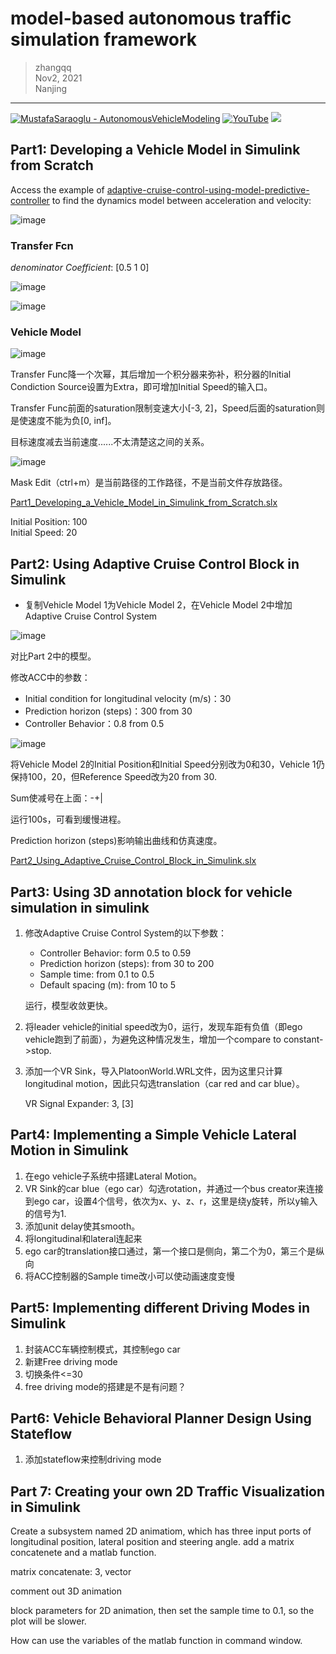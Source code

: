 # model-based autonomous traffic simulation framework

>zhangqq  
>Nov2, 2021  
>Nanjing
---

[![MustafaSaraoglu - AutonomousVehicleModeling](https://img.shields.io/static/v1?label=MustafaSaraoglu&message=AutonomousVehicleModeling&color=orange&logo=github)](https://github.com/MustafaSaraoglu/AutonomousVehicleModeling)
[![YouTube](https://img.shields.io/youtube/channel/views/UCVP9SDdAH_TcXCfGsGFQ09Q?style=social)](https://www.youtube.com/c/MOBATSim)
[![](https://img.shields.io/badge/MOBATSim-lirhtgreen.svg)](https://mobatsim.com/)

## Part1: Developing a Vehicle Model in Simulink from Scratch

Access the example of [adaptive-cruise-control-using-model-predictive-controller](https://www.mathworks.com/help/mpc/ug/adaptive-cruise-control-using-model-predictive-controller.html) to find the dynamics model between acceleration and velocity:

![image](https://user-images.githubusercontent.com/48160597/165027467-385d93de-99ed-4ea5-92e6-57f1230f1803.png)
 
### Transfer Fcn

 *denominator Coefficient*: [0.5 1 0]
 
 ![image](https://user-images.githubusercontent.com/48160597/165029299-5ac3a2cf-85e2-4a24-a891-1afae9b7e3ed.png)
 
 ![image](https://user-images.githubusercontent.com/48160597/165029483-6bea0f9d-32e9-4b4d-8ea9-4bba6fc0bcc4.png)

### Vehicle Model

![image](https://user-images.githubusercontent.com/48160597/165038961-44529c32-f59e-4916-9cff-992cde3986b4.png)

Transfer Func降一个次幂，其后增加一个积分器来弥补，积分器的Initial Condiction Source设置为Extra，即可增加Initial Speed的输入口。

Transfer Func前面的saturation限制变速大小[-3, 2]，Speed后面的saturation则是使速度不能为负[0, inf]。

目标速度减去当前速度......不太清楚这之间的关系。

![image](https://user-images.githubusercontent.com/48160597/165040266-833d654a-98e1-4fd7-a58b-992539b3bab7.png)

Mask Edit（ctrl+m）是当前路径的工作路径，不是当前文件存放路径。


[Part1_Developing_a_Vehicle_Model_in_Simulink_from_Scratch.slx](Part1_Developing_a_Vehicle_Model_in_Simulink_from_Scratch.slx)

Initial Position: 100  
Initial Speed: 20

## Part2: Using Adaptive Cruise Control Block in Simulink

- 复制Vehicle Model 1为Vehicle Model 2，在Vehicle Model 2中增加Adaptive Cruise Control System

![image](https://user-images.githubusercontent.com/48160597/165051796-2a6f711f-ddbe-4f2f-8fc5-2daf2b9fedc1.png)

对比Part 2中的模型。

修改ACC中的参数：
- Initial condition for longitudinal velocity (m/s)：30
- Prediction horizon (steps)：300 from 30
- Controller Behavior：0.8 from 0.5

![image](https://user-images.githubusercontent.com/48160597/165052498-7908f468-0beb-4de2-baef-0b92b581071e.png)

将Vehicle Model 2的Initial Position和Initial Speed分别改为0和30，Vehicle 1仍保持100，20，但Reference Speed改为20 from 30.

Sum使减号在上面：-+|

运行100s，可看到缓慢进程。

Prediction horizon (steps)影响输出曲线和仿真速度。

[Part2_Using_Adaptive_Cruise_Control_Block_in_Simulink.slx](Part2_Using_Adaptive_Cruise_Control_Block_in_Simulink.slx)

## Part3: Using 3D annotation block for vehicle simulation in simulink
1. 修改Adaptive Cruise Control System的以下参数：
    - Controller Behavior: form 0.5 to 0.59
    - Prediction horizon (steps): from 30 to 200
    - Sample time: from 0.1 to 0.5
    - Default spacing (m): from 10 to 5

    运行，模型收敛更快。

2. 将leader vehicle的initial speed改为0，运行，发现车距有负值（即ego vehicle跑到了前面），为避免这种情况发生，增加一个compare to constant->stop.

3. 添加一个VR Sink，导入PlatoonWorld.WRL文件，因为这里只计算longitudinal motion，因此只勾选translation（car red and car blue）。

    VR Signal Expander: 3, \[3]
    
    
## Part4: Implementing a Simple Vehicle Lateral Motion in Simulink
1. 在ego vehicle子系统中搭建Lateral Motion。
2. VR Sink的car blue（ego car）勾选rotation，并通过一个bus creator来连接到ego car，设置4个信号，依次为x、y、z、r，这里是绕y旋转，所以y输入的信号为1.
3. 添加unit delay使其smooth。
4. 将longitudinal和lateral连起来
5. ego car的translation接口通过，第一个接口是侧向，第二个为0，第三个是纵向
6. 将ACC控制器的Sample time改小可以使动画速度变慢


## Part5: Implementing different Driving Modes in Simulink
1. 封装ACC车辆控制模式，其控制ego car
2. 新建Free driving mode
3. 切换条件<=30
4. free driving mode的搭建是不是有问题？

## Part6: Vehicle Behavioral Planner Design Using Stateflow
1. 添加stateflow来控制driving mode

## Part 7: Creating your own 2D Traffic Visualization in Simulink
Create a subsystem named 2D animatiom, which has three input ports of longitudinal position, lateral position and steering angle. add a matrix concatenete and a matlab function.

matrix concatenate: 3, vector

comment out 3D animation

block parameters for 2D animation, then set the sample time to 0.1, so the plot will be slower.

How can use the variables of the matlab function in command window.



